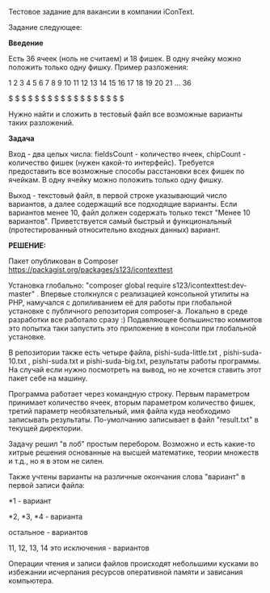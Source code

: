 Тестовое задание для вакансии в компании iConText.


Задание следующее:

**Введение**

Есть 36 ячеек (ноль не считаем) и 18 фишек. В одну ячейку можно положить только одну фишку. Пример разложения:

1 2 3 4 5 6 7 8 9 10 11 12 13 14 15 16 17 18 19 20 21 ... 36

$ $ $ $ $ $ $ $ $ $  $  $  $  $  $  $  $  $

Нужно найти и сложить в тестовый файл все возможные варианты таких разложений.

**Задача**

Вход - два целых числа: fieldsCount - количество ячеек, chipCount - количество фишек (нужен какой-то интерфейс). 
Требуется предоставить все возможные способы расстановки всех фишек по ячейкам. В одну ячейку можно положить только одну фишку.

Выход - текстовый файл, в первой строке указывающий число вариантов, а далее содержащий все подходящие варианты. 
Если вариантов менее 10, файл должен содержать только текст "Менее 10 вариантов". 
Приветствуется самый быстрый и функциональный (протестированный относительно входных данных) вариант.


**РЕШЕНИЕ:**

Пакет опубликован в Composer https://packagist.org/packages/s123/icontexttest

Установка глобально: "composer global require s123/icontexttest:dev-master" . Впервые столкнулся с реализацией консольной утилиты на PHP, намучался с допиливанием её для работы при глобальной установке с публичного репозитория composer-а. Локально в среде разработки все работало сразу :) Подавляющее большинство коммитов это попытка таки запустить это приложение в консоли при глобальной установке.

В репозитории также есть четыре файла, pishi-suda-little.txt , pishi-suda-10.txt , pishi-suda.txt и pishi-suda-big.txt, результаты работы программы. На случай если нужно посмотреть на вывод, но не хочется ставить этот пакет себе на машину.

Программа работает через командную строку. Первым параметром принимает количество ячеек, вторым параметром количество фишек, третий параметр необязательный, имя файла куда необходимо записывать результаты. По-умолчанию записывает в файл "result.txt" в текущей директории.


Задачу решил "в лоб" простым перебором. Возможно и есть какие-то хитрые решения основанные на высшей математике, теории множеств и т.д., но я в этом не силен.


Также учтены варианты на различные окончания слова "вариант" в первой записи файла:

*1 - вариант

*2, *3, *4 - варианта

остальное - вариантов

11, 12, 13, 14 это исключения - вариантов


Операции чтения и записи файлов происходят небольшими кусками во избежании исчерпания ресурсов оперативной памяти и зависания компьютера.